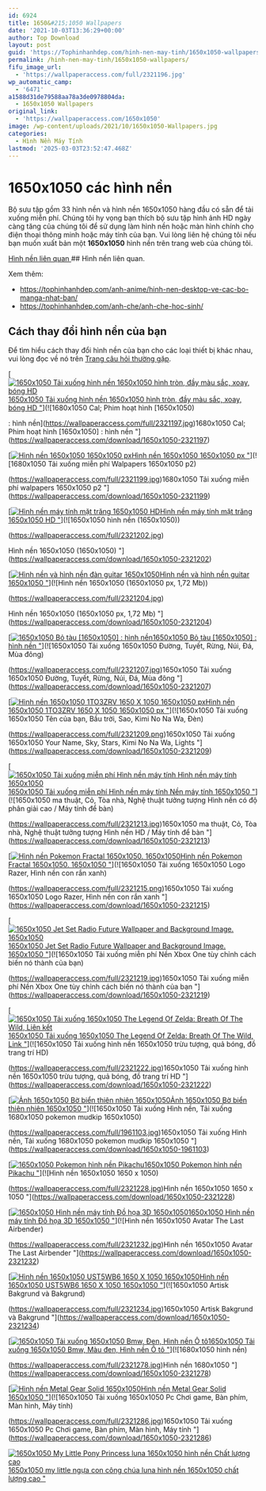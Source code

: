 ```yaml
---
id: 6924
title: 1650&#215;1050 Wallpapers
date: '2021-10-03T13:36:29+00:00'
author: Top Download
layout: post
guid: 'https://Tophinhanhdep.com/hinh-nen-may-tinh/1650x1050-wallpapers/'
permalink: /hinh-nen-may-tinh/1650x1050-wallpapers/
fifu_image_url:
  - 'https://wallpaperaccess.com/full/2321196.jpg'
wp_automatic_camp:
  - '6471'
a1588d31de79588aa78a3de0978804da:
  - 1650x1050 Wallpapers
original_link:
  - 'https://wallpaperaccess.com/1650x1050'
image: /wp-content/uploads/2021/10/1650x1050-Wallpapers.jpg
categories:
  - Hình Nền Máy Tính
lastmod: '2025-03-03T23:52:47.468Z'
---
```

# 1650x1050 các hình nền

Bộ sưu tập gồm 33 hình nền và hình nền 1650x1050 hàng đầu có sẵn để tải xuống miễn phí. Chúng tôi hy vọng bạn thích bộ sưu tập hình ảnh HD ngày càng tăng của chúng tôi để sử dụng làm hình nền hoặc màn hình chính cho điện thoại thông minh hoặc máy tính của bạn. Vui lòng liên hệ chúng tôi nếu bạn muốn xuất bản một **1650x1050** hình nền trên trang web của chúng tôi.

[Hình nền liên quan ](#related) ## Hình nền liên quan.

   
 Xem thêm:

   
- <https://tophinhanhdep.com/anh-anime/hinh-nen-desktop-ve-cac-bo-manga-nhat-ban/>
- <https://tophinhanhdep.com/anh-che/anh-che-hoc-sinh/>

## Cách thay đổi hình nền của bạn

Để tìm hiểu cách thay đổi hình nền của bạn cho các loại thiết bị khác nhau, vui lòng đọc về nó trên [Trang câu hỏi thường gặp](https://tophinhanhdep.com/faq/).

  
[[![1650x1050 Tải xuống hình nền 1650x1050 hình tròn, đầy màu sắc, xoay, bóng HD](https://wallpaperaccess.com/full/2321196.jpg)1650x1050 Tải xuống hình nền 1650x1050 hình tròn, đầy màu sắc, xoay, bóng HD "](https://wallpaperaccess.com/download/1650x1050-2321196)](![1680x1050 Cal;  Phim hoạt hình [1650x1050)

 : hình nền](https://wallpaperaccess.com/full/2321197.jpg)1680x1050 Cal; Phim hoạt hình \[1650x1050\] : hình nền "](https://wallpaperaccess.com/download/1650x1050-2321197)

[[![Hình nền 1650x1050 1650x1050 px](https://wallpaperaccess.com/full/2321198.jpg)Hình nền 1650x1050 1650x1050 px "](https://wallpaperaccess.com/download/1650x1050-2321198)](![1680x1050 Tải xuống miễn phí Walpapers 1650x1050 p2)

(https://wallpaperaccess.com/full/2321199.jpg)1680x1050 Tải xuống miễn phí walpapers 1650x1050 p2 "](https://wallpaperaccess.com/download/1650x1050-2321199)

[[![Hình nền máy tính mặt trăng 1650x1050 HD](https://wallpaperaccess.com/full/2321200.jpg)Hình nền máy tính mặt trăng 1650x1050 HD "](https://wallpaperaccess.com/download/1650x1050-2321200)](![1650x1050 hình nền (1650x1050))

(https://wallpaperaccess.com/full/2321202.jpg)

Hình nền 1650x1050 (1650x1050) "](https://wallpaperaccess.com/download/1650x1050-2321202)

[[![Hình nền và hình nền đàn guitar 1650x1050](https://wallpaperaccess.com/full/2256634.jpg)Hình nền và hình nền guitar 1650x1050 "](https://wallpaperaccess.com/download/1650x1050-2256634)](![Hình nền 1650x1050 (1650x1050 px, 1,72 Mb))

(https://wallpaperaccess.com/full/2321204.jpg)

Hình nền 1650x1050 (1650x1050 px, 1,72 Mb) "](https://wallpaperaccess.com/download/1650x1050-2321204)

[[![1650x1050 Bỏ tàu [1650x1050] : hình nền](https://wallpaperaccess.com/full/2321205.jpg)1650x1050 Bỏ tàu \[1650x1050\] : hình nền "](https://wallpaperaccess.com/download/1650x1050-2321205)](![1650x1050 Tải xuống 1650x1050 Đường, Tuyết, Rừng, Núi, Đá, Mùa đông)

(https://wallpaperaccess.com/full/2321207.jpg)1650x1050 Tải xuống 1650x1050 Đường, Tuyết, Rừng, Núi, Đá, Mùa đông "](https://wallpaperaccess.com/download/1650x1050-2321207)

[[![Hình nền 1650x1050 1TO3ZRV 1650 X 1050 1650x1050 px](https://wallpaperaccess.com/full/2321208.jpg)Hình nền 1650x1050 1TO3ZRV 1650 X 1050 1650x1050 px "](https://wallpaperaccess.com/download/1650x1050-2321208)](![1650x1050 Tải xuống 1650x1050 Tên của bạn, Bầu trời, Sao, Kimi No Na Wa, Đèn)

(https://wallpaperaccess.com/full/2321209.png)1650x1050 Tải xuống 1650x1050 Your Name, Sky, Stars, Kimi No Na Wa, Lights "](https://wallpaperaccess.com/download/1650x1050-2321209)

[[![1650x1050 Tải xuống miễn phí Hình nền máy tính Hình nền máy tính 1650x1050](https://wallpaperaccess.com/full/2321212.jpg)1650x1050 Tải xuống miễn phí Hình nền máy tính Nền máy tính 1650x1050 "](https://wallpaperaccess.com/download/1650x1050-2321212)](![1650x1050 ma thuật, Cỏ, Tòa nhà, Nghệ thuật tưởng tượng Hình nền có độ phân giải cao / Máy tính để bàn)

(https://wallpaperaccess.com/full/2321213.jpg)1650x1050 ma thuật, Cỏ, Tòa nhà, Nghệ thuật tưởng tượng Hình nền HD / Máy tính để bàn "](https://wallpaperaccess.com/download/1650x1050-2321213)

[[![Hình nền Pokemon Fractal 1650x1050.  1650x1050](https://wallpaperaccess.com/full/1358409.jpg)Hình nền Pokemon Fractal 1650x1050. 1650x1050 "](https://wallpaperaccess.com/download/1650x1050-1358409)](![1650x1050 Tải xuống 1650x1050 Logo Razer, Hình nền con rắn xanh)

(https://wallpaperaccess.com/full/2321215.png)1650x1050 Tải xuống 1650x1050 Logo Razer, Hình nền con rắn xanh "](https://wallpaperaccess.com/download/1650x1050-2321215)

[[![1650x1050 Jet Set Radio Future Wallpaper and Background Image.  1650x1050](https://wallpaperaccess.com/full/2321217.jpg)1650x1050 Jet Set Radio Future Wallpaper and Background Image. 1650x1050 "](https://wallpaperaccess.com/download/1650x1050-2321217)](![1650x1050 Tải xuống miễn phí Nền Xbox One tùy chỉnh cách biến nó thành của bạn)

(https://wallpaperaccess.com/full/2321219.jpg)1650x1050 Tải xuống miễn phí Nền Xbox One tùy chỉnh cách biến nó thành của bạn "](https://wallpaperaccess.com/download/1650x1050-2321219)

[[![1650x1050 Tải xuống 1650x1050 The Legend Of Zelda: Breath Of The Wild, Liên kết](https://wallpaperaccess.com/full/2321221.jpg)1650x1050 Tải xuống 1650x1050 The Legend Of Zelda: Breath Of The Wild, Link "](https://wallpaperaccess.com/download/1650x1050-2321221)](![1650x1050 Tải xuống hình nền 1650x1050 trừu tượng, quả bóng, đồ trang trí HD)

(https://wallpaperaccess.com/full/2321222.jpg)1650x1050 Tải xuống hình nền 1650x1050 trừu tượng, quả bóng, đồ trang trí HD "](https://wallpaperaccess.com/download/1650x1050-2321222)

[[![Ảnh 1650x1050 Bờ biển thiên nhiên 1650x1050](https://wallpaperaccess.com/full/2321225.jpg)Ảnh 1650x1050 Bờ biển thiên nhiên 1650x1050 "](https://wallpaperaccess.com/download/1650x1050-2321225)](![1650x1050 Tải xuống Hình nền, Tải xuống 1680x1050 pokemon mudkip 1650x1050)

(https://wallpaperaccess.com/full/1961103.jpg)1650x1050 Tải xuống Hình nền, Tải xuống 1680x1050 pokemon mudkip 1650x1050 "](https://wallpaperaccess.com/download/1650x1050-1961103)

[[![1650x1050 Pokemon hình nền Pikachu](https://wallpaperaccess.com/full/2321227.jpg)1650x1050 Pokemon hình nền Pikachu "](https://wallpaperaccess.com/download/1650x1050-2321227)](![Hình nền 1650x1050 1650 x 1050)

(https://wallpaperaccess.com/full/2321228.jpg)Hình nền 1650x1050 1650 x 1050 "](https://wallpaperaccess.com/download/1650x1050-2321228)

[[![1650x1050 Hình nền máy tính Đồ họa 3D 1650x1050](https://wallpaperaccess.com/full/2321230.jpg)1650x1050 Hình nền máy tính Đồ họa 3D 1650x1050 "](https://wallpaperaccess.com/download/1650x1050-2321230)](![Hình nền 1650x1050 Avatar The Last Airbender)

(https://wallpaperaccess.com/full/2321232.jpg)Hình nền 1650x1050 Avatar The Last Airbender "](https://wallpaperaccess.com/download/1650x1050-2321232)

[[![Hình nền 1650x1050 UST5WB6 1650 X 1050 1650x1050](https://wallpaperaccess.com/full/2321233.jpg)Hình nền 1650x1050 UST5WB6 1650 X 1050 1650x1050 "](https://wallpaperaccess.com/download/1650x1050-2321233)](![1650x1050 Artisk Bakgrund và Bakgrund)

(https://wallpaperaccess.com/full/2321234.jpg)1650x1050 Artisk Bakgrund và Bakgrund "](https://wallpaperaccess.com/download/1650x1050-2321234)

[[![1650x1050 Tải xuống 1650x1050 Bmw, Đen, Hình nền Ô tô](https://wallpaperaccess.com/full/2321235.png)1650x1050 Tải xuống 1650x1050 Bmw, Màu đen, Hình nền Ô tô "](https://wallpaperaccess.com/download/1650x1050-2321235)](![1680x1050 hình nền)

(https://wallpaperaccess.com/full/2321278.jpg)Hình nền 1680x1050 "](https://wallpaperaccess.com/download/1650x1050-2321278)

[[![Hình nền Metal Gear Solid 1650x1050](https://wallpaperaccess.com/full/942981.jpg)Hình nền Metal Gear Solid 1650x1050 "](https://wallpaperaccess.com/download/1650x1050-942981)](![1650x1050 Tải xuống 1650x1050 Pc Chơi game, Bàn phím, Màn hình, Máy tính)

(https://wallpaperaccess.com/full/2321286.jpg)1650x1050 Tải xuống 1650x1050 Pc Chơi game, Bàn phím, Màn hình, Máy tính "](https://wallpaperaccess.com/download/1650x1050-2321286)

[![1650x1050 My Little Pony Princess luna 1650x1050 hình nền Chất lượng cao](https://wallpaperaccess.com/full/2321288.jpg)1650x1050 my little ngựa con công chúa luna hình nền 1650x1050 chất lượng cao "](https://wallpaperaccess.com/download/1650x1050-2321288)
